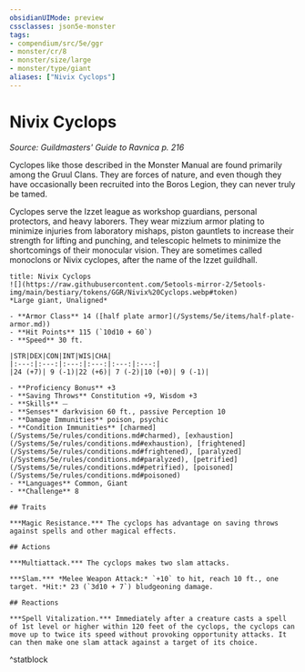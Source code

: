 ```yaml
---
obsidianUIMode: preview
cssclasses: json5e-monster
tags:
- compendium/src/5e/ggr
- monster/cr/8
- monster/size/large
- monster/type/giant
aliases: ["Nivix Cyclops"]
---
```

# Nivix Cyclops
*Source: Guildmasters' Guide to Ravnica p. 216*  

Cyclopes like those described in the Monster Manual are found primarily among the Gruul Clans. They are forces of nature, and even though they have occasionally been recruited into the Boros Legion, they can never truly be tamed.

Cyclopes serve the Izzet league as workshop guardians, personal protectors, and heavy laborers. They wear mizzium armor plating to minimize injuries from laboratory mishaps, piston gauntlets to increase their strength for lifting and punching, and telescopic helmets to minimize the shortcomings of their monocular vision. They are sometimes called monoclons or Nivix cyclopes, after the name of the Izzet guildhall.

```ad-statblock
title: Nivix Cyclops
![](https://raw.githubusercontent.com/5etools-mirror-2/5etools-img/main/bestiary/tokens/GGR/Nivix%20Cyclops.webp#token)
*Large giant, Unaligned*

- **Armor Class** 14 ([half plate armor](/Systems/5e/items/half-plate-armor.md))
- **Hit Points** 115 (`10d10 + 60`)
- **Speed** 30 ft.

|STR|DEX|CON|INT|WIS|CHA|
|:---:|:---:|:---:|:---:|:---:|:---:|
|24 (+7)| 9 (-1)|22 (+6)| 7 (-2)|10 (+0)| 9 (-1)|

- **Proficiency Bonus** +3
- **Saving Throws** Constitution +9, Wisdom +3
- **Skills** ⏤
- **Senses** darkvision 60 ft., passive Perception 10
- **Damage Immunities** poison, psychic
- **Condition Immunities** [charmed](/Systems/5e/rules/conditions.md#charmed), [exhaustion](/Systems/5e/rules/conditions.md#exhaustion), [frightened](/Systems/5e/rules/conditions.md#frightened), [paralyzed](/Systems/5e/rules/conditions.md#paralyzed), [petrified](/Systems/5e/rules/conditions.md#petrified), [poisoned](/Systems/5e/rules/conditions.md#poisoned)
- **Languages** Common, Giant
- **Challenge** 8

## Traits

***Magic Resistance.*** The cyclops has advantage on saving throws against spells and other magical effects.

## Actions

***Multiattack.*** The cyclops makes two slam attacks.

***Slam.*** *Melee Weapon Attack:* `+10` to hit, reach 10 ft., one target. *Hit:* 23 (`3d10 + 7`) bludgeoning damage.

## Reactions

***Spell Vitalization.*** Immediately after a creature casts a spell of 1st level or higher within 120 feet of the cyclops, the cyclops can move up to twice its speed without provoking opportunity attacks. It can then make one slam attack against a target of its choice.
```
^statblock